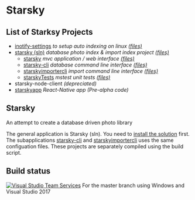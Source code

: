 # Starsky
## List of Starksy Projects
 - [inotify-settings](inotify-settings/readme.md) _to setup auto indexing on linux [(files)](inotify-settings)_
 - [starsky (sln)](starsky/readme.md) _database photo index & import index project [(files)](starsky)_
   - [starsky](starsky/starsky/readme.md)  _mvc application / web interface [(files)](starsky/starsky)_
   - [starsky-cli](starsky/starsky-cli/readme.md)  _database command line interface [(files)](starsky/starsky-cli)_
   - [starskyimportercli](starsky/starskyimportercli/readme.md)  _import command line interface [(files)](starsky/starskyimportercli)_
   - [starskyTests](starsky/starskyTests/readme.md)  _mstest unit tests [(files)](starsky/starskyTests)_
 - starsky-node-client  _(depreciated)_
 - [starskyapp](starskyapp) _React-Native app (Pre-alpha code)_

## Starsky   
An attempt to create a database driven photo library

The general application is Starsky (sln). You need to [install the solution](starsky/readme.md) first. The subapplications
[starsky-cli](starsky/starsky-cli/readme.md)  and [starskyimportercli](starsky/starskyimportercli/readme.md) uses the same configuation files. These projects are separately compiled using the build script.

## Build status

[![Visual Studio Team Services](https://img.shields.io/vso/build/qdraw/7bab52f1-7600-4295-a199-1bb81cc1e4d7/1.png)](https://qdraw.visualstudio.com/7bab52f1-7600-4295-a199-1bb81cc1e4d7/_apis/build/status/1) For the master branch using Windows and Visual Studio 2017
